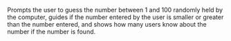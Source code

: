  Prompts the user to guess the number between 1 and 100 randomly held by the computer, guides if the number entered by the user is smaller or greater than the number entered, and shows how many users know about the number if the number is found.